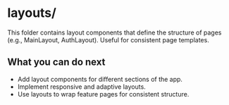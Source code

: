 # layouts/

This folder contains layout components that define the structure of pages (e.g., MainLayout, AuthLayout). Useful for consistent page templates.

## What you can do next
- Add layout components for different sections of the app.
- Implement responsive and adaptive layouts.
- Use layouts to wrap feature pages for consistent structure. 